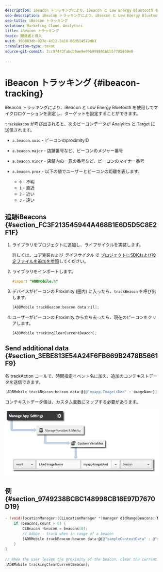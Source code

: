 ```yaml
---
description: iBeacon トラッキングにより、iBeacon と Low Energy Bluetooth を使用してマイクロロケーションを測定し、ターゲットを設定することができます。
seo-description: iBeacon トラッキングにより、iBeacon と Low Energy Bluetooth を使用してマイクロロケーションを測定し、ターゲットを設定することができます。
seo-title: iBeacon トラッキング
solution: Marketing Cloud、Analytics
title: iBeacon トラッキング
topic: 開発者と導入
uuid: 390883db-027e-4d12-8a16-86d514579db1
translation-type: tm+mt
source-git-commit: 3cc97443fabcb9ae9e09b998801bbb57785960e0

---
```



# iBeacon トラッキング {#ibeacon-tracking}

iBeacon トラッキングにより、iBeacon と Low Energy Bluetooth を使用してマイクロロケーションを測定し、ターゲットを設定することができます。

`trackBeacon` が呼び出されると、次のビーコンデータが Analytics と Target に送信されます。

* `a.beacon.uuid` - ビーコンのproximityID
* `a.beacon.major` - 店舗番号など、ビーコンのメジャー番号
* `a.beacon.minor` - 店舗内の一意の番号など、ビーコンのマイナー番号
* `a.beacon.prox` - 以下の値でユーザーとビーコンの距離を表します。

   * `0` - 不明
   * `1` - 直近
   * `2` - 近い
   * `3` - 遠い

## 追跡iBeacons {#section_FC3F213545944A468B1E6D5D5C8E2F1F}

1. ライブラリをプロジェクトに追加し、ライフサイクルを実装します。

   詳しくは、コア実装および *ライフサイクル* で [プロジェクトにSDKおよび設定ファイルを追加を参照](/help/ios/getting-started/dev-qs.md)してください。
1. ライブラリをインポートします。

   ```objective-c
   #import "ADBMobile.h"
   ```

1. デバイスがビーコンの Proximity (圏内) に入ったら、`trackBeacon` を呼び出します。

   ```objective-c
   [ADBMobile trackBeacon:beacon data:nil];
   ```

1. ユーザーがビーコンの Proximity から立ち去ったら、現在のビーコンをクリアします。

   ```objective-c
   [ADBMobile trackingClearCurrentBeacon];
   ```

## Send additional data {#section_3EBE813E54A24F6FB669B2478B5661F9}

各 trackAction コールで、時間指定イベント名に加え、追加のコンテキストデータを送信できます。

```objective-c
[ADBMobile trackBeacon:beacon data:@{@"myapp.ImageLiked" : imageName}];
```

コンテキストデータ値は、カスタム変数にマップする必要があります。

![](assets/map-variable-context-ltv.png)

## 例 {#section_9749238BCBC148998CB18E97D7670D19}

```objective-c
- (void)locationManager:(CLLocationManager *)manager didRangeBeacons:(NSArray *)beacons inRegion:(CLBeaconRegion *)region { 
    if (beacons.count > 0) { 
        CLBeacon *beacon = beacons[0]; 
        // Adobe - track when in range of a beacon 
        [ADBMobile trackBeacon:beacon data:@{@"sampleContextData" : @"sampleContextDataVal"}]; 
    } 
} 
 
// When the user leaves the proximity of the beacon, clear the current beacon 
[ADBMobile trackingClearCurrentBeacon];
```

